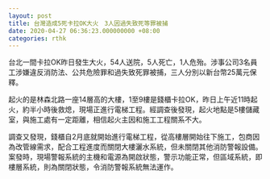 ```yaml
---
layout: post
title: 台灣造成5死卡拉OK大火　3人因過失致死等罪被捕
date: 2020-04-27 06:36:23.000000000 +08:00
categories: rthk
---
```


台北一間卡拉OK昨日發生大火，54人送院，5人死亡，1人危殆。涉事公司3名員工涉嫌違反消防法、公共危險罪和過失致死罪被捕，三人分別以新台幣25萬元保釋。

起火的是林森北路一座14層高的大樓，1至9樓是錢櫃卡拉OK，昨日上午近11時起火，約半小時後救熄，現場正進行電梯工程。經調查後發現，起火地點是5樓儲藏室，與施工處有一定距離，相信起火主因和施工工程關系不大。

調查又發現，錢櫃自2月底就開始進行電梯工程，從高樓層開始往下施工，包商因為改管線需求，配合工程進度而關閉大樓灑水系統，但未關閉其他消防警報設備。案發時，現場警報系統的主機和電源為開啟狀態，警示功能正常，但區域系統，即樓層系統，則為關閉狀態，令消防警報系統無法運作。
